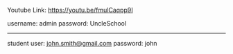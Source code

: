 
Youtube Link: https://youtu.be/fmulCaqpp9I

username: admin
password: UncleSchool

----------

student user: john.smith@gmail.com
password: john

